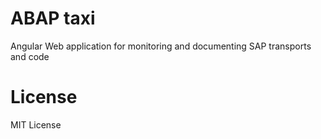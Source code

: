 # ABAP taxi

Angular Web application for monitoring and documenting SAP transports and code

# License 

MIT License
